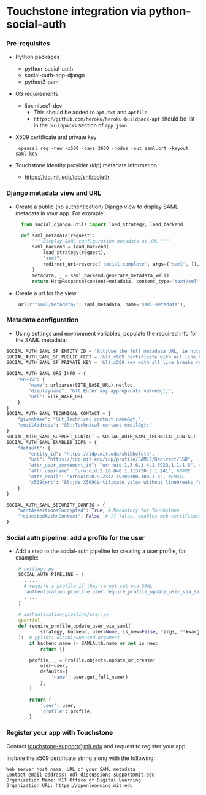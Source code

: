 # Touchstone integration via python-social-auth

### Pre-requisites
- Python packages
  - python-social-auth
  - social-auth-app-django
  - python3-saml
  
- OS requirements
  - libxmlsec1-dev
    - This should be added to `apt.txt` and `Aptfile`.
    - `https://github.com/heroku/heroku-buildpack-apt` should be 1st in the `buildpacks` section of `app.json`
    
- X509 certificate and private key
  ```shell
   openssl req -new -x509 -days 3650 -nodes -out saml.crt -keyout saml.key
   ```
   
- Touchstone identity provider (idp) metadata information
  - https://idp.mit.edu/idp/shibboleth
  
### Django metadata view and URL
- Create a public (no authentication) Django view to display SAML metadata in your app. For example:
  ```python
    from social_django.utils import load_strategy, load_backend
  
    def saml_metadata(request):
        """ Display SAML configuration metadata as XML """
        saml_backend = load_backend(
            load_strategy(request),
            "saml",
            redirect_uri=reverse('social:complete', args=("saml", )),
        )
        metadata, _ = saml_backend.generate_metadata_xml()
        return HttpResponse(content=metadata, content_type='text/xml')
  ```
- Create a url for the view
   ```python
    url(r'^saml/metadata/', saml_metadata, name='saml-metadata'),
   ```  

### Metadata configuration
- Using settings and environment variables, populate the required info for the SAML metadata:
```python
SOCIAL_AUTH_SAML_SP_ENTITY_ID = '&lt;Use the full metadata URL, ie https://myserver.edu/saml/metadata&gt>'
SOCIAL_AUTH_SAML_SP_PUBLIC_CERT = '&lt;x509 certificate with all line breaks removed&gt>'
SOCIAL_AUTH_SAML_SP_PRIVATE_KEY = '&lt;x509 key with all line breaks removed&gt>'

SOCIAL_AUTH_SAML_ORG_INFO = {
    "en-US": {
        "name": urlparse(SITE_BASE_URL).netloc,
        "displayname": "&lt;Enter any approproate value&gt;",
        "url": SITE_BASE_URL
    }
}
SOCIAL_AUTH_SAML_TECHNICAL_CONTACT = {
    "givenName": "&lt;Technical contact name&gt;",
    "emailAddress": "&lt;Technical contact email&gt;"
}
SOCIAL_AUTH_SAML_SUPPORT_CONTACT = SOCIAL_AUTH_SAML_TECHNICAL_CONTACT
SOCIAL_AUTH_SAML_ENABLED_IDPS = {
    "default": {
        "entity_id": "https://idp.mit.edu/shibboleth",
        "url": "https://idp.mit.edu/idp/profile/SAML2/Redirect/SSO",
        "attr_user_permanent_id": "urn:oid:1.3.6.1.4.1.5923.1.1.1.6", #EPPN
        "attr_username": "urn:oid:2.16.840.1.113730.3.1.241", #NAME
        "attr_email": "urn:oid:0.9.2342.19200300.100.1.3", #EMAIL
        "x509cert": "&lt;ds:X509Certificate value without linebreaks from Touchstone idp metadata&gt;",
    }
}

SOCIAL_AUTH_SAML_SECURITY_CONFIG = {
    "wantAssertionsEncrypted": True, # Mandatory for Touchstone
    "requestedAuthnContext": False  # If false, enables web certificate option in Touchstone
}

```


### Social auth pipeline: add a profile for the user

- Add a step to the social-auth pipeline for creating a user profile, for example:

   ```python
    # settings.py
    SOCIAL_AUTH_PIPELINE = (
      .....
      # require a profile if they're not set via SAML
      'authentication.pipeline.user.require_profile_update_user_via_saml',
      .....
    )
    
    # authentication/pipeline/user.py
    @partial
    def require_profile_update_user_via_saml(
            strategy, backend, user=None, is_new=False, *args, **kwargs
    ):  # pylint: disable=unused-argument    
        if backend.name != SAMLAuth.name or not is_new:
            return {}

        profile, _ = Profile.objects.update_or_create(
            user=user,
            defaults={
                'name': user.get_full_name()
            },
        )

        return {
            'user': user,
            'profile': profile,
        }
   ```

### Register your app with Touchstone

Contact touchstone-support@mit.edu and request to register your app.  

Include the x509 certificate string along with the following:
```
Web server host name: URL of your SAML metadata
Contact email address: odl-discussions-support@mit.edu
Organization Name: MIT Office of Digital Learning
Organization URL: https://openlearning.mit.edu  
```

